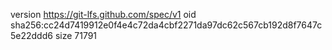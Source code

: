 version https://git-lfs.github.com/spec/v1
oid sha256:cc24d7419912e0f4e4c72da4cbf2271da97dc62c567cb192d8f7647c5e22ddd6
size 71791
